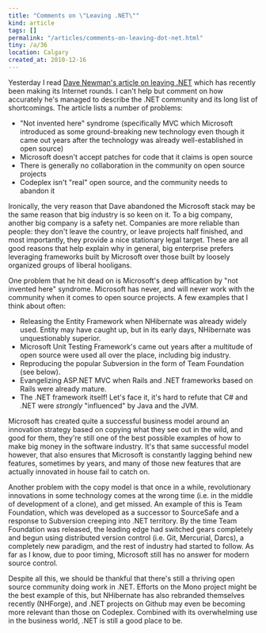 ```yaml
---
title: "Comments on \"Leaving .NET\""
kind: article
tags: []
permalink: "/articles/comments-on-leaving-dot-net.html"
tiny: /a/36
location: Calgary
created_at: 2010-12-16
---
```


Yesterday I read [Dave Newman's article on leaving .NET](http://whatupdave.com/post/1170718843/leaving-net) which has recently been making its Internet rounds. I can't help but comment on how accurately he's managed to describe the .NET community and its long list of shortcomings. The article lists a number of problems:

* "Not invented here" syndrome (specifically MVC which Microsoft introduced as some ground-breaking new technology even though it came out years after the technology was already well-established in open source)
* Microsoft doesn't accept patches for code that it claims is open source
* There is generally no collaboration in the community on open source projects
* Codeplex isn't "real" open source, and the community needs to abandon it

Ironically, the very reason that Dave abandoned the Microsoft stack may be the same reason that big industry is so keen on it. To a big company, another big company is a safety net. Companies are more reliable than people: they don't leave the country, or leave projects half finished, and most importantly, they provide a nice stationary legal target. These are all good reasons that help explain why in general, big enterprise prefers leveraging frameworks built by Microsoft over those built by loosely organized groups of liberal hooligans.

One problem that he hit dead on is Microsoft's deep afflication by "not invented here" syndrome. Microsoft has never, and will never work with the community when it comes to open source projects. A few examples that I think about often:

* Releasing the Entity Framework when NHibernate was already widely used. Entity may have caught up, but in its early days, NHibernate was unquestionably superior.
* Microsoft Unit Testing Framework's came out years after a multitude of open source were used all over the place, including big industry.
* Reproducing the popular Subversion in the form of Team Foundation (see below).
* Evangelizing ASP.NET MVC when Rails and .NET frameworks based on Rails were already mature.
* The .NET framework itself! Let's face it, it's hard to refute that C# and .NET were _strongly_ "influenced" by Java and the JVM.

Microsoft has created quite a successful business model around an innovation strategy based on copying what they see out in the wild, and good for them, they're still one of the best possible examples of how to make big money in the software industry. It's that same successful model however, that also ensures that Microsoft is constantly lagging behind new features, sometimes by years, and many of those new features that are actually innovated in house fail to catch on.

Another problem with the copy model is that once in a while, revolutionary innovations in some technology comes at the wrong time (i.e. in the middle of development of a clone), and get missed. An example of this is Team Foundation, which was developed as a successor to SourceSafe and a response to Subversion creeping into .NET territory. By the time Team Foundation was released, the leading edge had switched gears completely and begun using distributed version control (i.e. Git, Mercurial, Darcs), a completely new paradigm, and the rest of industry had started to follow. As far as I know, due to poor timing, Microsoft still has no answer for modern source control.

Despite all this, we should be thankful that there's still a thriving open source community doing work in .NET. Efforts on the Mono project might be the best example of this, but NHibernate has also rebranded themselves recently (NHForge), and .NET projects on Github may even be becoming more relevant than those on Codeplex. Combined with its overwhelming use in the business world, .NET is still a good place to be.
